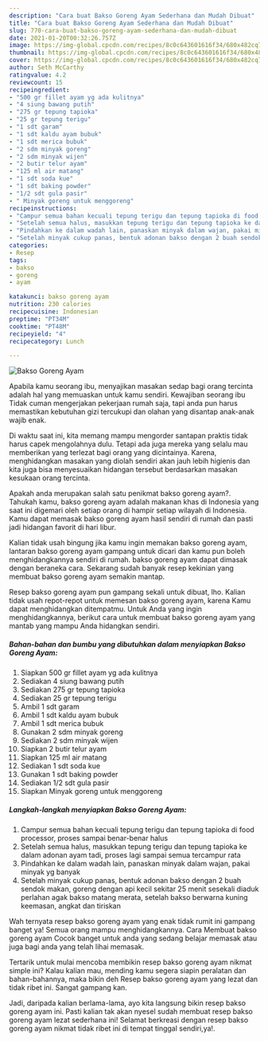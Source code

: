 ```yaml
---
description: "Cara buat Bakso Goreng Ayam Sederhana dan Mudah Dibuat"
title: "Cara buat Bakso Goreng Ayam Sederhana dan Mudah Dibuat"
slug: 770-cara-buat-bakso-goreng-ayam-sederhana-dan-mudah-dibuat
date: 2021-01-20T00:32:26.757Z
image: https://img-global.cpcdn.com/recipes/8c0c643601616f34/680x482cq70/bakso-goreng-ayam-foto-resep-utama.jpg
thumbnail: https://img-global.cpcdn.com/recipes/8c0c643601616f34/680x482cq70/bakso-goreng-ayam-foto-resep-utama.jpg
cover: https://img-global.cpcdn.com/recipes/8c0c643601616f34/680x482cq70/bakso-goreng-ayam-foto-resep-utama.jpg
author: Seth McCarthy
ratingvalue: 4.2
reviewcount: 15
recipeingredient:
- "500 gr fillet ayam yg ada kulitnya"
- "4 siung bawang putih"
- "275 gr tepung tapioka"
- "25 gr tepung terigu"
- "1 sdt garam"
- "1 sdt kaldu ayam bubuk"
- "1 sdt merica bubuk"
- "2 sdm minyak goreng"
- "2 sdm minyak wijen"
- "2 butir telur ayam"
- "125 ml air matang"
- "1 sdt soda kue"
- "1 sdt baking powder"
- "1/2 sdt gula pasir"
- " Minyak goreng untuk menggoreng"
recipeinstructions:
- "Campur semua bahan kecuali tepung terigu dan tepung tapioka di food processor, proses sampai benar-benar halus"
- "Setelah semua halus, masukkan tepung terigu dan tepung tapioka ke dalam adonan ayam tadi, proses lagi sampai semua tercampur rata"
- "Pindahkan ke dalam wadah lain, panaskan minyak dalam wajan, pakai minyak yg banyak"
- "Setelah minyak cukup panas, bentuk adonan bakso dengan 2 buah sendok makan, goreng dengan api kecil sekitar 25 menit sesekali diaduk perlahan agak bakso matang merata, setelah bakso berwarna kuning keemasan, angkat dan tiriskan"
categories:
- Resep
tags:
- bakso
- goreng
- ayam

katakunci: bakso goreng ayam 
nutrition: 230 calories
recipecuisine: Indonesian
preptime: "PT34M"
cooktime: "PT48M"
recipeyield: "4"
recipecategory: Lunch

---
```



![Bakso Goreng Ayam](https://img-global.cpcdn.com/recipes/8c0c643601616f34/680x482cq70/bakso-goreng-ayam-foto-resep-utama.jpg)

Apabila kamu seorang ibu, menyajikan masakan sedap bagi orang tercinta adalah hal yang memuaskan untuk kamu sendiri. Kewajiban seorang ibu Tidak cuman mengerjakan pekerjaan rumah saja, tapi anda pun harus memastikan kebutuhan gizi tercukupi dan olahan yang disantap anak-anak wajib enak.

Di waktu  saat ini, kita memang mampu mengorder santapan praktis tidak harus capek mengolahnya dulu. Tetapi ada juga mereka yang selalu mau memberikan yang terlezat bagi orang yang dicintainya. Karena, menghidangkan masakan yang diolah sendiri akan jauh lebih higienis dan kita juga bisa menyesuaikan hidangan tersebut berdasarkan masakan kesukaan orang tercinta. 



Apakah anda merupakan salah satu penikmat bakso goreng ayam?. Tahukah kamu, bakso goreng ayam adalah makanan khas di Indonesia yang saat ini digemari oleh setiap orang di hampir setiap wilayah di Indonesia. Kamu dapat memasak bakso goreng ayam hasil sendiri di rumah dan pasti jadi hidangan favorit di hari libur.

Kalian tidak usah bingung jika kamu ingin memakan bakso goreng ayam, lantaran bakso goreng ayam gampang untuk dicari dan kamu pun boleh menghidangkannya sendiri di rumah. bakso goreng ayam dapat dimasak dengan beraneka cara. Sekarang sudah banyak resep kekinian yang membuat bakso goreng ayam semakin mantap.

Resep bakso goreng ayam pun gampang sekali untuk dibuat, lho. Kalian tidak usah repot-repot untuk memesan bakso goreng ayam, karena Kamu dapat menghidangkan ditempatmu. Untuk Anda yang ingin menghidangkannya, berikut cara untuk membuat bakso goreng ayam yang mantab yang mampu Anda hidangkan sendiri.

<!--inarticleads1-->

##### Bahan-bahan dan bumbu yang dibutuhkan dalam menyiapkan Bakso Goreng Ayam:

1. Siapkan 500 gr fillet ayam yg ada kulitnya
1. Sediakan 4 siung bawang putih
1. Sediakan 275 gr tepung tapioka
1. Sediakan 25 gr tepung terigu
1. Ambil 1 sdt garam
1. Ambil 1 sdt kaldu ayam bubuk
1. Ambil 1 sdt merica bubuk
1. Gunakan 2 sdm minyak goreng
1. Sediakan 2 sdm minyak wijen
1. Siapkan 2 butir telur ayam
1. Siapkan 125 ml air matang
1. Sediakan 1 sdt soda kue
1. Gunakan 1 sdt baking powder
1. Sediakan 1/2 sdt gula pasir
1. Siapkan  Minyak goreng untuk menggoreng




<!--inarticleads2-->

##### Langkah-langkah menyiapkan Bakso Goreng Ayam:

1. Campur semua bahan kecuali tepung terigu dan tepung tapioka di food processor, proses sampai benar-benar halus
1. Setelah semua halus, masukkan tepung terigu dan tepung tapioka ke dalam adonan ayam tadi, proses lagi sampai semua tercampur rata
1. Pindahkan ke dalam wadah lain, panaskan minyak dalam wajan, pakai minyak yg banyak
1. Setelah minyak cukup panas, bentuk adonan bakso dengan 2 buah sendok makan, goreng dengan api kecil sekitar 25 menit sesekali diaduk perlahan agak bakso matang merata, setelah bakso berwarna kuning keemasan, angkat dan tiriskan




Wah ternyata resep bakso goreng ayam yang enak tidak rumit ini gampang banget ya! Semua orang mampu menghidangkannya. Cara Membuat bakso goreng ayam Cocok banget untuk anda yang sedang belajar memasak atau juga bagi anda yang telah lihai memasak.

Tertarik untuk mulai mencoba membikin resep bakso goreng ayam nikmat simple ini? Kalau kalian mau, mending kamu segera siapin peralatan dan bahan-bahannya, maka bikin deh Resep bakso goreng ayam yang lezat dan tidak ribet ini. Sangat gampang kan. 

Jadi, daripada kalian berlama-lama, ayo kita langsung bikin resep bakso goreng ayam ini. Pasti kalian tak akan nyesel sudah membuat resep bakso goreng ayam lezat sederhana ini! Selamat berkreasi dengan resep bakso goreng ayam nikmat tidak ribet ini di tempat tinggal sendiri,ya!.

